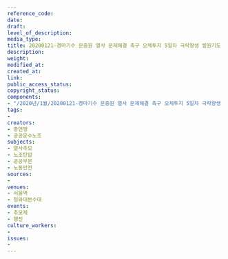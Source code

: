 ```yaml
---
reference_code: 
date: 
draft: 
level_of_description: 
media_type: 
title: 20200121-경마기수 문중원 열사 문제해결 촉구 오체투지 5일차 극락왕생 발원기도 15일째
description: 
weight: 
modified_at: 
created_at: 
link: 
public_access_status: 
copyright_status: 
components:
- "/2020년/1월/20200121-경마기수 문중원 열사 문제해결 촉구 오체투지 5일차 극락왕생 발원기도 15일째/_CTU7479.jpg"
tags:
- 
creators:
- 총연맹
- 공공운수노조
subjects:
- 열사추모
- 노조탄압
- 공공부문
- 노동안전
sources:
- 
venues:
- 서울역
- 청와대분수대
events:
- 추모제
- 행진
culture_workers:
- 
issues:
- 
---
```

